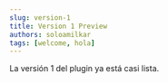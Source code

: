```yaml
---
slug: version-1
title: Version 1 Preview
authors: soloamilkar
tags: [welcome, hola]
---
```


La versión 1 del plugin ya está casi lista.
